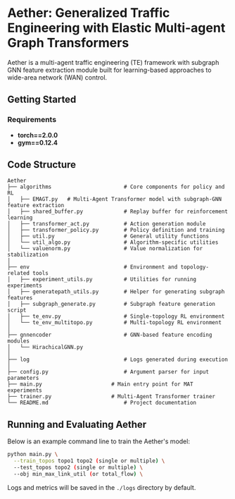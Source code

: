 # Aether: Generalized Traffic Engineering with Elastic Multi-agent Graph Transformers

Aether is a multi-agent traffic engineering (TE) framework with subgraph GNN feature extraction module built for learning-based approaches to wide-area network (WAN) control.

## Getting Started


### Requirements
- **torch==2.0.0**
- **gym==0.12.4** 

## Code Structure
```
Aether
├── algorithms                       # Core components for policy and RL
│   ├── EMAGT.py   # Multi-Agent Transformer model with subgraph-GNN feature extraction
│   ├── shared_buffer.py             # Replay buffer for reinforcement learning
│   ├── transformer_act.py           # Action generation module
│   ├── transformer_policy.py        # Policy definition and training
│   ├── util.py                      # General utility functions
│   └── util_algo.py                 # Algorithm-specific utilities
│   └── valuenorm.py                 # Value normalization for stabilization
│
├── env                              # Environment and topology-related tools
│   ├── experiment_utils.py          # Utilities for running experiments
│   ├── generatepath_utils.py        # Helper for generating subgraph features
│   ├── subgraph_generate.py         # Subgraph feature generation script
│   ├── te_env.py                    # Single-topology RL environment
│   └── te_env_multitopo.py          # Multi-topology RL environment
│
├── gnnencoder                       # GNN-based feature encoding modules
│   └── HirachicalGNN.py              
│
├── log                              # Logs generated during execution
│
├── config.py                        # Argument parser for input parameters
├── main.py                      # Main entry point for MAT experiments
├── trainer.py                   # Multi-Agent Transformer trainer
└── README.md                        # Project documentation
```

## Running and Evaluating Aether
Below is an example command line to train the Aether's model:

```bash
python main.py \
  --train_topos topo1 topo2 (single or multiple) \
  --test_topos topo2 (single or multiple) \
  --obj min_max_link_util (or total_flow) \
```

Logs and metrics will be saved in the `./logs` directory by default.
